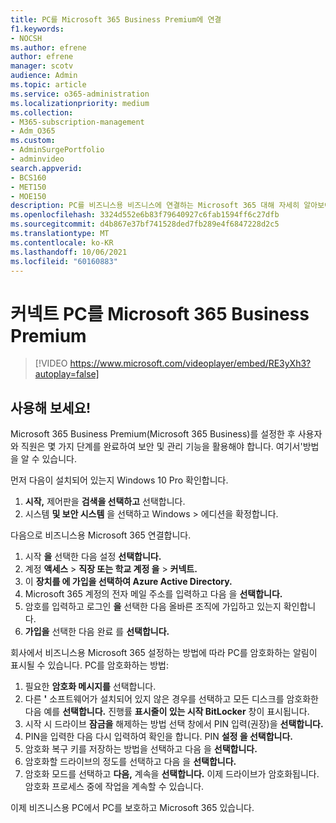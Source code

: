 ```yaml
---
title: PC를 Microsoft 365 Business Premium에 연결
f1.keywords:
- NOCSH
ms.author: efrene
author: efrene
manager: scotv
audience: Admin
ms.topic: article
ms.service: o365-administration
ms.localizationpriority: medium
ms.collection:
- M365-subscription-management
- Adm_O365
ms.custom:
- AdminSurgePortfolio
- adminvideo
search.appverid:
- BCS160
- MET150
- MOE150
description: PC를 비즈니스용 비즈니스에 연결하는 Microsoft 365 대해 자세히 알아보아야 합니다.
ms.openlocfilehash: 3324d552e6b83f79640927c6fab1594ff6c27dfb
ms.sourcegitcommit: d4b867e37bf741528ded7fb289e4f6847228d2c5
ms.translationtype: MT
ms.contentlocale: ko-KR
ms.lasthandoff: 10/06/2021
ms.locfileid: "60160883"
---
```

# <a name="connect-your-pc-to-microsoft-365-business-premium"></a>커넥트 PC를 Microsoft 365 Business Premium

> [!VIDEO https://www.microsoft.com/videoplayer/embed/RE3yXh3?autoplay=false]

## <a name="try-it"></a>사용해 보세요!
Microsoft 365 Business Premium(Microsoft 365 Business)를 설정한 후 사용자와 직원은 몇 가지 단계를 완료하여 보안 및 관리 기능을 활용해야 합니다. 여기서&#39;방법을 알 수 있습니다.

먼저 다음이 설치되어 있는지 Windows 10 Pro 확인합니다.

1. **시작,** 제어판을 **검색을 선택하고** 선택합니다.
2. 시스템 **및 보안 시스템** 을 선택하고 Windows   >    에디션을 확정합니다.

다음으로 비즈니스용 Microsoft 365 연결합니다.

1. 시작 **을** 선택한 다음 설정 **선택합니다.**
2. 계정 **액세스**  >   **직장 또는 학교 계정 을**   >   **커넥트.**
3. 이 **장치를 에 가입을 선택하여 Azure Active Directory.**
4. Microsoft 365 계정의 전자 메일 주소를 입력하고 다음 을 **선택합니다.**
5. 암호를 입력하고 로그인  **을** 선택한 다음 올바른 조직에 가입하고 있는지 확인합니다.
6. **가입을** 선택한 다음 완료 를 **선택합니다.**

회사에서 비즈니스용 Microsoft 365 설정하는 방법에 따라 PC를 암호화하는 알림이 표시될 수 있습니다. PC를 암호화하는 방법:

1. 필요한  **암호화 메시지를**  선택합니다.
2. 다른 **&#39;** 소프트웨어가 설치되어 있지 않은 경우를 선택하고 모든 디스크를 암호화한 다음 예를 **선택합니다.** 진행률  **표시줄이 있는 시작 BitLocker**  창이 표시됩니다.
3. 시작 시 드라이브 **잠금을** 해제하는 방법 선택 창에서 PIN 입력(권장)을 **선택합니다.**
4. PIN을 입력한 다음 다시 입력하여 확인을 합니다. PIN **설정 을 선택합니다.**
5. 암호화 복구 키를 저장하는 방법을 선택하고 다음 을 **선택합니다.**
6. 암호화할 드라이브의 정도를 선택하고 다음 을 **선택합니다.**
7. 암호화 모드를 선택하고 **다음,** 계속을 **선택합니다.** 이제 드라이브가 암호화됩니다. 암호화 프로세스 중에 작업을 계속할 수 있습니다.

이제 비즈니스용 PC에서 PC를 보호하고 Microsoft 365 있습니다.